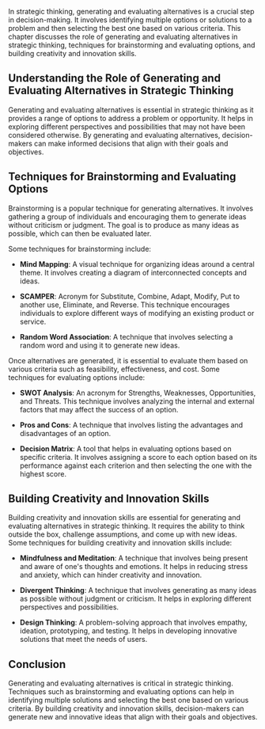 
In strategic thinking, generating and evaluating alternatives is a crucial step in decision-making. It involves identifying multiple options or solutions to a problem and then selecting the best one based on various criteria. This chapter discusses the role of generating and evaluating alternatives in strategic thinking, techniques for brainstorming and evaluating options, and building creativity and innovation skills.

Understanding the Role of Generating and Evaluating Alternatives in Strategic Thinking
--------------------------------------------------------------------------------------

Generating and evaluating alternatives is essential in strategic thinking as it provides a range of options to address a problem or opportunity. It helps in exploring different perspectives and possibilities that may not have been considered otherwise. By generating and evaluating alternatives, decision-makers can make informed decisions that align with their goals and objectives.

Techniques for Brainstorming and Evaluating Options
---------------------------------------------------

Brainstorming is a popular technique for generating alternatives. It involves gathering a group of individuals and encouraging them to generate ideas without criticism or judgment. The goal is to produce as many ideas as possible, which can then be evaluated later.

Some techniques for brainstorming include:

* **Mind Mapping**: A visual technique for organizing ideas around a central theme. It involves creating a diagram of interconnected concepts and ideas.

* **SCAMPER**: Acronym for Substitute, Combine, Adapt, Modify, Put to another use, Eliminate, and Reverse. This technique encourages individuals to explore different ways of modifying an existing product or service.

* **Random Word Association**: A technique that involves selecting a random word and using it to generate new ideas.

Once alternatives are generated, it is essential to evaluate them based on various criteria such as feasibility, effectiveness, and cost. Some techniques for evaluating options include:

* **SWOT Analysis**: An acronym for Strengths, Weaknesses, Opportunities, and Threats. This technique involves analyzing the internal and external factors that may affect the success of an option.

* **Pros and Cons**: A technique that involves listing the advantages and disadvantages of an option.

* **Decision Matrix**: A tool that helps in evaluating options based on specific criteria. It involves assigning a score to each option based on its performance against each criterion and then selecting the one with the highest score.

Building Creativity and Innovation Skills
-----------------------------------------

Building creativity and innovation skills are essential for generating and evaluating alternatives in strategic thinking. It requires the ability to think outside the box, challenge assumptions, and come up with new ideas. Some techniques for building creativity and innovation skills include:

* **Mindfulness and Meditation**: A technique that involves being present and aware of one's thoughts and emotions. It helps in reducing stress and anxiety, which can hinder creativity and innovation.

* **Divergent Thinking**: A technique that involves generating as many ideas as possible without judgment or criticism. It helps in exploring different perspectives and possibilities.

* **Design Thinking**: A problem-solving approach that involves empathy, ideation, prototyping, and testing. It helps in developing innovative solutions that meet the needs of users.

Conclusion
----------

Generating and evaluating alternatives is critical in strategic thinking. Techniques such as brainstorming and evaluating options can help in identifying multiple solutions and selecting the best one based on various criteria. By building creativity and innovation skills, decision-makers can generate new and innovative ideas that align with their goals and objectives.
